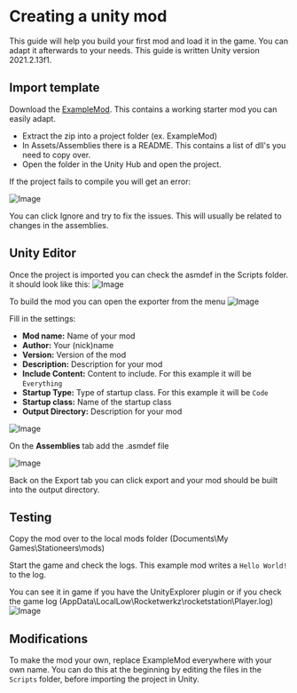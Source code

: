 # Creating a unity mod

This guide will help you build your first mod and load it in the game. You can adapt it afterwards to your needs.
This guide is written Unity version 2021.2.13f1.

## Import template
Download the [ExampleMod](ExampleMod.zip). This contains a working starter mod you can easily adapt.

- Extract the zip into a project folder (ex. ExampleMod)
- In Assets/Assemblies there is a README. This contains a list of dll's you need to copy over.
- Open the folder in the Unity Hub and open the project.

If the project fails to compile you will get an error:

![Image](import_error.png)

You can click Ignore and try to fix the issues. This will usually be related to changes in the assemblies.

## Unity Editor 
Once the project is imported you can check the asmdef in the Scripts folder. it should look like this:
![Image](asmdef.png)

To build the mod you can open the exporter from the menu
![Image](export_menu.png)

Fill in the settings:

- **Mod name:** Name of your mod
- **Author:** Your (nick)name
- **Version:** Version of the mod
- **Description:** Description for your mod
- **Include Content:** Content to include. For this example it will be `Everything`
- **Startup Type:** Type of startup class. For this example it will be `Code`
- **Startup class:** Name of the startup class
- **Output Directory:** Description for your mod

![Image](export_settings1.png)

On the **Assemblies** tab add the .asmdef file

![Image](export_settings2.png)

Back on the Export tab you can click export and your mod should be built into the output directory.

## Testing

Copy the mod over to the local mods folder (Documents\My Games\Stationeers\mods)

Start the game and check the logs. This example mod writes a `Hello World!` to the log.

You can see it in game if you have the UnityExplorer plugin or if you check the game log
(AppData\LocalLow\Rocketwerkz\rocketstation\Player.log) 
![Image](load_success.png)

## Modifications

To make the mod your own, replace ExampleMod everywhere with your own name. 
You can do this at the beginning by editing the files in the `Scripts` folder, before importing the project in Unity. 